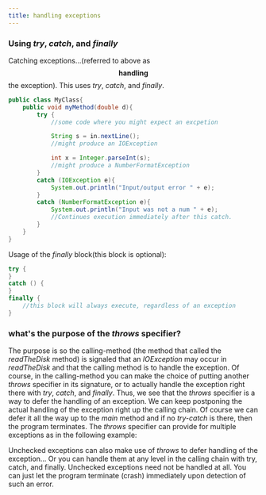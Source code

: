 ```yaml
---
title: handling exceptions
---
```

	
### Using *try*, *catch*, and *finally*

Catching exceptions...(referred to above as $$ \boldsymbol {handling} $$ the exception). This uses *try*, *catch*, and *finally*.

```java
public class MyClass{
	public void myMethod(double d){
		try {
			//some code where you might expect an excpetion

			String s = in.nextLine();
			//might produce an IOException

			int x = Integer.parseInt(s);
			//might produce a NumberFormatException
		}
		catch (IOException e){
			System.out.println("Input/output error " + e);
		}
		catch (NumberFormatException e){
			System.out.println("Input was not a num " + e);
			//Continues execution immediately after this catch.
		}
	}
}
```

Usage of the *finally* block(this block is optional):

```java
try {
}
catch () {
}
finally {
	//this block will always execute, regardless of an exception
}
```


### what's the purpose of the *throws* specifier? 
The purpose is so the calling-method (the method that called the *readTheDisk* method) is signaled that an *IOException* may occur in *readTheDisk* and that the calling method is to handle the exception. 
Of course, in the calling-method you can make the choice of putting another *throws* specifier in its signature, or to actually handle the exception right there with *try*, *catch*, and *finally*. 
Thus, we see that the *throws* specifier is a way to defer the handling of an exception. We can keep postponing the actual handling of the exception right up the calling chain. 
Of course we can defer it all the way up to the *main* method and if no *try-catch* is there, then the program terminates. The *throws* specifier can provide for multiple exceptions as in the following example:


Unchecked exceptions can also make use of *throws* to defer handling of the exception...
Or you can handle them at any level in the calling chain with try, catch, and finally. 
Unchecked exceptions need not be handled at all. You can just let the program terminate (crash) immediately upon detection of such an error.
